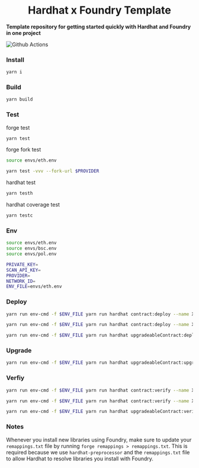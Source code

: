 # <h1 align="center"> Hardhat x Foundry Template </h1>

**Template repository for getting started quickly with Hardhat and Foundry in one project**

![Github Actions](https://github.com/devanonon/hardhat-foundry-template/workflows/test/badge.svg)

### Install

```bash
yarn i
```

### Build

```bash
yarn build
```

### Test
forge test
```bash
yarn test
```

forge fork test
```bash
source envs/eth.env

yarn test -vvv --fork-url $PROVIDER
```

hardhat test
```bash
yarn testh
```

hardhat coverage test
```bash
yarn testc
```

### Env

```bash
source envs/eth.env
source envs/bsc.env
source envs/pol.env

PRIVATE_KEY=
SCAN_API_KEY=
PROVIDER=
NETWORK_ID=
ENV_FILE=envs/eth.env
```

### Deploy

```bash
yarn run env-cmd -f $ENV_FILE yarn run hardhat contract:deploy --name XenBox2 --max-fee-per-gas 50 --args '[]' --network $NETWORK_ID

yarn run env-cmd -f $ENV_FILE yarn run hardhat contract:deploy --name XenBoxHelper --max-fee-per-gas 35 --args '[]' --network $NETWORK_ID

yarn run env-cmd -f $ENV_FILE yarn run hardhat upgradeableContract:deploy --name XenBoxUpgradeable --gas-price 350 --args '[]' --network $NETWORK_ID
```

### Upgrade

```bash
yarn run env-cmd -f $ENV_FILE yarn run hardhat upgradeableContract:upgrade --proxy-name XenBoxUpgradeable --impl-name XenBoxUpgradeable --gas-price 300 --network $NETWORK_ID
```

### Verfiy
```bash
yarn run env-cmd -f $ENV_FILE yarn run hardhat contract:verify --name XenBox2 --args '[]' --network $NETWORK_ID

yarn run env-cmd -f $ENV_FILE yarn run hardhat contract:verify --name XenBoxHelper --args '[]' --network $NETWORK_ID

yarn run env-cmd -f $ENV_FILE yarn run hardhat upgradeableContract:verify --name XenBoxUpgradeable --args '[]' --network $NETWORK_ID
```

### Notes

Whenever you install new libraries using Foundry, make sure to update your `remappings.txt` file by running `forge remappings > remappings.txt`. This is required because we use `hardhat-preprocessor` and the `remappings.txt` file to allow Hardhat to resolve libraries you install with Foundry.
